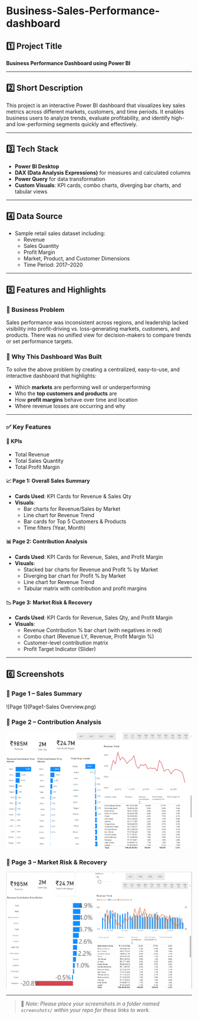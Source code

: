 # Business-Sales-Performance-dashboard

## 1️⃣ Project Title  
**Business Performance Dashboard using Power BI**

---

## 2️⃣ Short Description  
This project is an interactive Power BI dashboard that visualizes key sales metrics across different markets, customers, and time periods. It enables business users to analyze trends, evaluate profitability, and identify high- and low-performing segments quickly and effectively.

---

## 3️⃣ Tech Stack  
- **Power BI Desktop**
- **DAX (Data Analysis Expressions)** for measures and calculated columns  
- **Power Query** for data transformation  
- **Custom Visuals**: KPI cards, combo charts, diverging bar charts, and tabular views  

---

## 4️⃣ Data Source  
- Sample retail sales dataset including:
  - Revenue  
  - Sales Quantity  
  - Profit Margin  
  - Market, Product, and Customer Dimensions  
  - Time Period: 2017–2020

---

## 5️⃣ Features and Highlights  

### 🧩 Business Problem  
Sales performance was inconsistent across regions, and leadership lacked visibility into profit-driving vs. loss-generating markets, customers, and products. There was no unified view for decision-makers to compare trends or set performance targets.

### 🎯 Why This Dashboard Was Built  
To solve the above problem by creating a centralized, easy-to-use, and interactive dashboard that highlights:
- Which **markets** are performing well or underperforming  
- Who the **top customers and products** are  
- How **profit margins** behave over time and location  
- Where revenue losses are occurring and why

---

### ✅ Key Features  

#### 📌 KPIs  
- Total Revenue  
- Total Sales Quantity  
- Total Profit Margin  

#### 📈 Page 1: Overall Sales Summary  
- **Cards Used**: KPI Cards for Revenue & Sales Qty  
- **Visuals**:  
  - Bar charts for Revenue/Sales by Market  
  - Line chart for Revenue Trend  
  - Bar cards for Top 5 Customers & Products  
  - Time filters (Year, Month)

#### 📊 Page 2: Contribution Analysis  
- **Cards Used**: KPI Cards for Revenue, Sales, and Profit Margin  
- **Visuals**:  
  - Stacked bar charts for Revenue and Profit % by Market  
  - Diverging bar chart for Profit % by Market  
  - Line chart for Revenue Trend  
  - Tabular matrix with contribution and profit margins

#### 📉 Page 3: Market Risk & Recovery  
- **Cards Used**: KPI Cards for Revenue, Sales Qty, and Profit Margin  
- **Visuals**:  
  - Revenue Contribution % bar chart (with negatives in red)  
  - Combo chart (Revenue LY, Revenue, Profit Margin %)  
  - Customer-level contribution matrix  
  - Profit Target Indicator (Slider)

---

## 6️⃣ Screenshots  

### 🔹 Page 1 – Sales Summary  
![Page 1](Page1-Sales Overview.png)

### 🔹 Page 2 – Contribution Analysis  
![Page 2](Page2-contribution.png)

### 🔹 Page 3 – Market Risk & Recovery  
![Page 3](Page3-Risk-recovery.png)

---

> 📁 *Note: Please place your screenshots in a folder named `screenshots/` within your repo for these links to work.*
